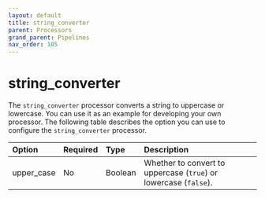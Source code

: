 ```yaml
---
layout: default
title: string_converter
parent: Processors
grand_parent: Pipelines
nav_order: 105
---
```


# string_converter

The `string_converter` processor converts a string to uppercase or lowercase. You can use it as an example for developing your own processor. The following table describes the option you can use to configure the `string_converter` processor.

| Option     | Required | Type    | Description                                                      |
| :--------- | :------- | :------ | :--------------------------------------------------------------- |
| upper_case | No       | Boolean | Whether to convert to uppercase (`true`) or lowercase (`false`). |

<!---## Configuration

Content will be added to this section.

## Metrics

Content will be added to this section.--->
